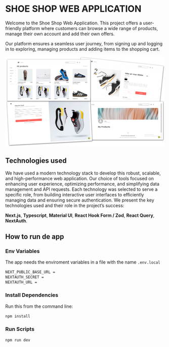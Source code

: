 
# SHOE SHOP WEB APPLICATION

Welcome to the Shoe Shop Web Application. This project offers a user-friendly platform where customers can browse a wide range of products, manage their own account and add their own offers.

Our platform ensures a seamless user journey, from signing up and logging in to exploring, managing products and adding items to the shopping cart.

![imagen](./public/collage-shoe-shop-web-app.jpg)

## Technologies used

We have used a modern technology stack to develop this robust, scalable, and high-performance web application. Our choice of tools focused on enhancing user experience, optimizing performance, and simplifying data management and API requests. Each technology was selected to serve a specific role, from building interactive user interfaces to efficiently managing data and ensuring secure authentication. We present the key technologies used and their role in the project’s success:

**Next.js**, **Typescript**, **Material UI**, **React Hook Form / Zod**, **React Query**, **NextAuth**.


## How to run de app

### Env Variables

The app needs the enviroment variables in a file with the name `.env.local`


```
NEXT_PUBLIC_BASE_URL = 
NEXTAUTH_SECRET = 
NEXTAUTH_URL = 
```
### Install Dependencies

Run this from the command line:

```
npm install
```
### Run Scripts

```
npm run dev
```

